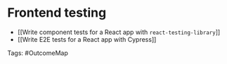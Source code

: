 # Frontend testing

- [[Write component tests for a React app with `react-testing-library`]]
- [[Write E2E tests for a React app with Cypress]]

Tags: #OutcomeMap